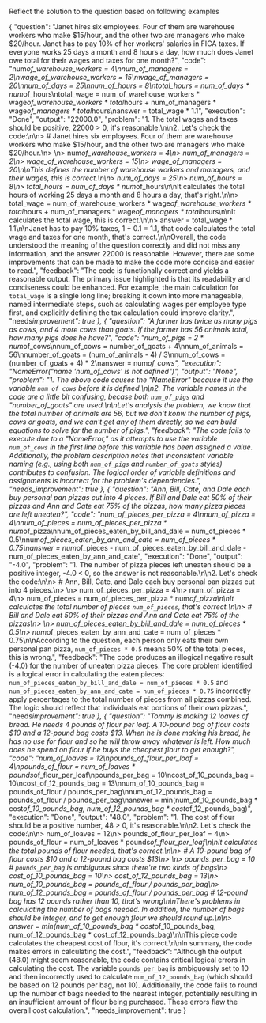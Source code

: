 Reflect the solution to the question based on following examples

{
"question": "Janet hires six employees. Four of them are warehouse workers who make $15/hour, and the other two are managers who make $20/hour. Janet has to pay 10% of her workers' salaries in FICA taxes. If everyone works 25 days a month and 8 hours a day, how much does Janet owe total for their wages and taxes for one month?",
"code": "num*of_warehouse_workers = 4\nnum_of_managers = 2\nwage_of_warehouse_workers = 15\nwage_of_managers = 20\nnum_of_days = 25\nnum_of_hours = 8\ntotal_hours = num_of_days * num*of_hours\ntotal_wage = num_of_warehouse_workers * wage*of_warehouse_workers * total*hours + num_of_managers * wage*of_managers * total*hours\nanswer = total_wage * 1.1",
"execution": "Done",
"output": "22000.0",
"problem": "1. The total wages and taxes should be positive, 22000 > 0, it's reasonable.\n\n2. Let's check the code:\n\n> # Janet hires six employees. Four of them are warehouse workers who make $15/hour, and the other two are managers who make $20/hour.\n> \n> num*of_warehouse_workers = 4\n> num_of_managers = 2\n> wage_of_warehouse_workers = 15\n> wage_of_managers = 20\n\nThis defines the number of warehouse workers and managers, and their wages, this is correct.\n\n> num_of_days = 25\n> num_of_hours = 8\n> total_hours = num_of_days * num*of_hours\n\nIt calculates the total hours of working 25 days a month and 8 hours a day, that's right.\n\n> total_wage = num_of_warehouse_workers * wage*of_warehouse_workers * total*hours + num_of_managers * wage*of_managers * total*hours\n\nIt calculates the total wage, this is correct.\n\n> answer = total_wage * 1.1\n\nJanet has to pay 10% taxes, 1 + 0.1 = 1.1, that code calculates the total wage and taxes for one month, that's correct.\n\nOverall, the code understood the meaning of the question correctly and did not miss any information, and the answer 22000 is reasonable. However, there are some improvements that can be made to make the code more concise and easier to read.",
"feedback": "The code is functionally correct and yields a reasonable output. The primary issue highlighted is that its readability and conciseness could be enhanced. For example, the main calculation for `total_wage` is a single long line; breaking it down into more manageable, named intermediate steps, such as calculating wages per employee type first, and explicitly defining the tax calculation could improve clarity.",
"needs*improvement": true
},
{
"question": "A farmer has twice as many pigs as cows, and 4 more cows than goats. If the farmer has 56 animals total, how many pigs does he have?",
"code": "num_of_pigs = 2 * num*of_cows\nnum_of_cows = number_of_goats + 4\nnum_of_animals = 56\nnumber_of_goats = (num_of_animals - 4) / 3\nnum_of_cows = (number_of_goats + 4) * 2\nanswer = num*of_cows",
"execution": "NameError(\"name 'num_of_cows' is not defined\")",
"output": "None",
"problem": "1. The above code causes the \"NameError\" because it use the variable `num_of_cows` before it is defined.\n\n2. The variable names in the code are a little bit confusing, becase both `num_of_pigs` and \"number_of_goats\" are used.\n\nLet's analysis the problem, we know that the total number of animals are 56, but we don't konw the number of pigs, cows or goats, and we can't get any of them directly, so we can build equations to solve for the number of pigs.",
"feedback": "The code fails to execute due to a \"NameError,\" as it attempts to use the variable `num_of_cows` in the first line before this variable has been assigned a value. Additionally, the problem description notes that inconsistent variable naming (e.g., using both `num_of_pigs` and `number_of_goats` styles) contributes to confusion. The logical order of variable definitions and assignments is incorrect for the problem's dependencies.",
"needs_improvement": true
},
{
"question": "Ann, Bill, Cate, and Dale each buy personal pan pizzas cut into 4 pieces. If Bill and Dale eat 50% of their pizzas and Ann and Cate eat 75% of the pizzas, how many pizza pieces are left uneaten?",
"code": "num_of_pieces_per_pizza = 4\nnum_of_pizza = 4\nnum_of_pieces = num_of_pieces_per_pizza * num*of_pizza\nnum_of_pieces_eaten_by_bill_and_dale = num_of_pieces * 0.5\nnum*of_pieces_eaten_by_ann_and_cate = num_of_pieces * 0.75\nanswer = num*of_pieces - num_of_pieces_eaten_by_bill_and_dale - num_of_pieces_eaten_by_ann_and_cate",
"execution": "Done",
"output": "-4.0",
"problem": "1. The number of pizza pieces left uneaten should be a positive integer, -4.0 < 0, so the answer is not reasonable.\n\n2. Let's check the code:\n\n> # Ann, Bill, Cate, and Dale each buy personal pan pizzas cut into 4 pieces.\n> \n> num_of_pieces_per_pizza = 4\n> num_of_pizza = 4\n> num_of_pieces = num_of_pieces_per_pizza * num*of_pizza\n\nIt calculates the total number of pieces `num_of_pieces`, that's correct.\n\n> # Bill and Dale eat 50% of their pizzas and Ann and Cate eat 75% of the pizzas\n> \n> num_of_pieces_eaten_by_bill_and_dale = num_of_pieces * 0.5\n> num*of_pieces_eaten_by_ann_and_cate = num_of_pieces * 0.75\n\nAccording to the question, each person only eats their own personal pan pizza, `num_of_pieces * 0.5` means 50% of the total pieces, this is wrong.",
"feedback": "The code produces an illogical negative result (-4.0) for the number of uneaten pizza pieces. The core problem identified is a logical error in calculating the eaten pieces: `num_of_pieces_eaten_by_bill_and_dale = num_of_pieces * 0.5` and `num_of_pieces_eaten_by_ann_and_cate = num_of_pieces * 0.75` incorrectly apply percentages to the total number of pieces from all pizzas combined. The logic should reflect that individuals eat portions of their _own_ pizzas.",
"needs*improvement": true
},
{
"question": "Tommy is making 12 loaves of bread. He needs 4 pounds of flour per loaf. A 10-pound bag of flour costs $10 and a 12-pound bag costs $13. When he is done making his bread, he has no use for flour and so he will throw away whatever is left. How much does he spend on flour if he buys the cheapest flour to get enough?",
"code": "num_of_loaves = 12\npounds_of_flour_per_loaf = 4\npounds_of_flour = num_of_loaves * pounds*of_flour_per_loaf\npounds_per_bag = 10\ncost_of_10_pounds_bag = 10\ncost_of_12_pounds_bag = 13\nnum_of_10_pounds_bag = pounds_of_flour / pounds_per_bag\nnum_of_12_pounds_bag = pounds_of_flour / pounds_per_bag\nanswer = min(num_of_10_pounds_bag * cost*of_10_pounds_bag, num_of_12_pounds_bag * cost*of_12_pounds_bag)",
"execution": "Done",
"output": "48.0",
"problem": "1. The cost of flour should be a positive number, 48 > 0, it's reasonable.\n\n2. Let's check the code:\n\n> num_of_loaves = 12\n> pounds_of_flour_per_loaf = 4\n> pounds_of_flour = num_of_loaves * pounds*of_flour_per_loaf\n\nIt calculates the total pounds of flour needed, that's correct.\n\n> # A 10-pound bag of flour costs $10 and a 12-pound bag costs $13\n> \n> pounds_per_bag = 10 # `pounds_per_bag` is ambiguous since there're two kinds of bags\n> cost_of_10_pounds_bag = 10\n> cost_of_12_pounds_bag = 13\n> num_of_10_pounds_bag = pounds_of_flour / pounds_per_bag\n> num_of_12_pounds_bag = pounds_of_flour / pounds_per_bag # 12-pound bag has 12 pounds rather than 10, that's wrong\n\nThere's problems in calculating the number of bags needed. In addition, the number of bags should be integer, and to get enough flour we should round up.\n\n> answer = min(num_of_10_pounds_bag * cost*of_10_pounds_bag, num_of_12_pounds_bag * cost_of_12_pounds_bag)\n\nThis piece code calculates the cheapest cost of flour, it's correct.\n\nIn summary, the code makes errors in calculating the cost.",
"feedback": "Although the output (48.0) might seem reasonable, the code contains critical logical errors in calculating the cost. The variable `pounds_per_bag` is ambiguously set to 10 and then incorrectly used to calculate `num_of_12_pounds_bag` (which should be based on 12 pounds per bag, not 10). Additionally, the code fails to round up the number of bags needed to the nearest integer, potentially resulting in an insufficient amount of flour being purchased. These errors flaw the overall cost calculation.",
"needs_improvement": true
}
